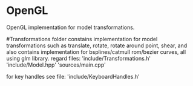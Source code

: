 # OpenGL
OpenGL implementation for model transformations.

#Transformations
folder constains implementation for model transformations such as translate, rotate, rotate around point, shear, and also contains implementation for bsplines/catmull rom/bezier curves, all using glm library.
regard files: 'include/Transformations.h' 'include/Model.hpp' 'sources/main.cpp'

for key handles see file: 'include/KeyboardHandles.h'
